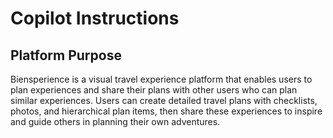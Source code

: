 # Copilot Instructions

## Platform Purpose
Biensperience is a visual travel experience platform that enables users to plan experiences and share their plans with other users who can plan similar experiences. Users can create detailed travel plans with checklists, photos, and hierarchical plan items, then share these experiences to inspire and guide others in planning their own adventures.